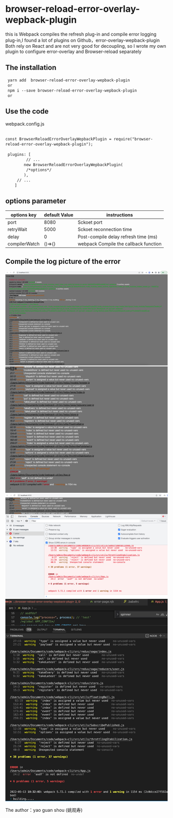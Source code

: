 
# browser-reload-error-overlay-wepback-plugin

this is Webpack compiles the refresh plug-in and compile error logging plug-in,I found a lot of plugins on Github，error-overlay-wepback-plugin Both rely on React and are not very good for decoupling, so I wrote my own plugin to configure error-overlay and Browser-reload separately

## The installation

```
 yarn add  browser-reload-error-overlay-wepback-plugin
 or
 npm i --save browser-reload-error-overlay-wepback-plugin
 or

```

## Use the code

webpack.config.js

```

const BrowserReloadErrorOverlayWepbackPlugin = require("browser-reload-error-overlay-wepback-plugin");

 plugins: [
         // ...
        new BrowserReloadErrorOverlayWepbackPlugin(
         /*options*/
        ),
     // ...
    ]
```



## options parameter




| options key   | default Value | instructions                          |
| ------------- | ------------- | ------------------------------------- |
| port          | 8080          | Sckoet port                           |
| retryWait     | 5000          | Sckoet reconnection time              |
| delay         | 0             | Post-compile delay refresh time (ms)  |
| compilerWatch | ()=>{}        | webpack Compile the callback function |




## Compile the log picture of the error

<img src="./1.jpg" />

<img src="./2.jpg" />

<img src="./4.jpg" />

<img src="./3.jpg" />



The author：yao guan shou (姚观寿)






